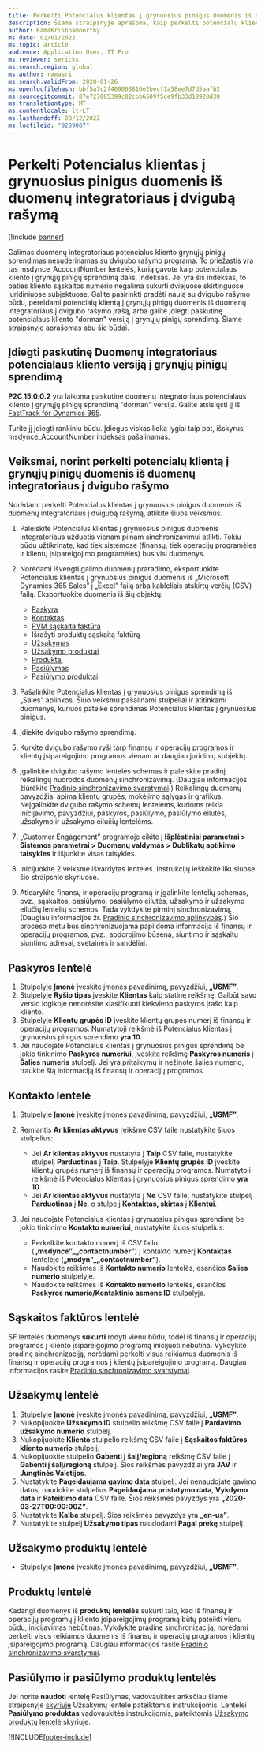 ```yaml
---
title: Perkelti Potencialus klientas į grynuosius pinigus duomenis iš duomenų integratoriaus į dvigubą rašymą
description: Šiame straipsnyje aprašoma, kaip perkelti potencialų klientą į grynųjų pinigų duomenis iš duomenų integratoriaus į dvigubo rašymo.
author: RamaKrishnamoorthy
ms.date: 02/01/2022
ms.topic: article
audience: Application User, IT Pro
ms.reviewer: sericks
ms.search.region: global
ms.author: ramasri
ms.search.validFrom: 2020-01-26
ms.openlocfilehash: bbf5a7c2f409003816e2becf1a58ee7d7d5aafb2
ms.sourcegitcommit: 87e727005399c82cbb6509f5ce9fb33d18928d30
ms.translationtype: MT
ms.contentlocale: lt-LT
ms.lasthandoff: 08/12/2022
ms.locfileid: "9289087"
---
```

# <a name="migrate-prospect-to-cash-data-from-data-integrator-to-dual-write"></a>Perkelti Potencialus klientas į grynuosius pinigus duomenis iš duomenų integratoriaus į dvigubą rašymą

[!include [banner](../../includes/banner.md)]

Galimas duomenų integratoriaus potencialus kliento grynųjų pinigų sprendimas nesuderinamas su dvigubo rašymo programa. To priežastis yra tas msdynce_AccountNumber lentelės, kurią gavote kaip potencialaus kliento į grynųjų pinigų sprendimą dalis, indeksas. Jei yra šis indeksas, to paties kliento sąskaitos numerio negalima sukurti dviejuose skirtinguose juridiniuose subjektuose. Galite pasirinkti pradėti naują su dvigubo rašymo būdu, pereidami potencialų klientą į grynųjų pinigų duomenis iš duomenų integratoriaus į dvigubo rašymo įrašą, arba galite įdiegti paskutinę potencialaus kliento "dorman" versiją į grynųjų pinigų sprendimą. Šiame straipsnyje aprašomas abu šie būdai.

## <a name="install-the-last-dorman-version-of-the-data-integrator-prospect-to-cash-solution"></a>Įdiegti paskutinę Duomenų integratoriaus potencialaus kliento versiją į grynųjų pinigų sprendimą

**P2C 15.0.0.2** yra laikoma paskutine duomenų integratoriaus potencialaus kliento į grynųjų pinigų sprendimą "dorman" versija. Galite atsisiųsti jį iš [FastTrack for Dynamics 365](https://github.com/microsoft/Dynamics-365-FastTrack-Implementation-Assets/tree/master/Dual-write/P2C).

Turite jį įdiegti rankiniu būdu. Įdiegus viskas lieka lygiai taip pat, išskyrus msdynce_AccountNumber indeksas pašalinamas.

## <a name="steps-to-migrate-prospect-to-cash-data-from-data-integrator-to-dual-write"></a>Veiksmai, norint perkelti potencialų klientą į grynųjų pinigų duomenis iš duomenų integratoriaus į dvigubo rašymo

Norėdami perkelti Potencialus klientas į grynuosius pinigus duomenis iš duomenų integratoriaus į dvigubą rašymą, atlikite šiuos veiksmus.

1. Paleiskite Potencialus klientas į grynuosius pinigus duomenis integratoriaus užduotis vienam pilnam sinchronizavimui atlikti. Tokiu būdu užtikrinate, kad tiek sistemose (finansų, tiek operacijų programėles ir klientų įsipareigojimo programėles) bus visi duomenys.
2. Norėdami išvengti galimo duomenų praradimo, eksportuokite Potencialus klientas į grynuosius pinigus duomenis iš „Microsoft Dynamics 365 Sales” į „Excel” failą arba kableliais atskirtų verčių (CSV) failą. Eksportuokite duomenis iš šių objektų:

    - [Paskyra](#account-table)
    - [Kontaktas](#contact-table)
    - [PVM sąskaita faktūra](#invoice-table)
    - Išrašyti produktų sąskaitą faktūrą
    - [Užsakymas](#order-table)
    - [Užsakymo produktai](#order-products-table)
    - [Produktai](#products-table)
    - [Pasiūlymas](#quote-and-quote-product-tables)
    - [Pasiūlymo produktai](#quote-and-quote-product-tables)

3. Pašalinkite Potencialus klientas į grynuosius pinigus sprendimą iš „Sales” aplinkos. Šiuo veiksmu pašalinami stulpeliai ir atitinkami duomenys, kuriuos pateikė sprendimas Potencialus klientas į grynuosius pinigus.
4. Įdiekite dvigubo rašymo sprendimą.
5. Kurkite dvigubo rašymo ryšį tarp finansų ir operacijų programos ir klientų įsipareigojimo programos vienam ar daugiau juridinių subjektų.
6. Įgalinkite dvigubo rašymo lentelės schemas ir paleiskite pradinį reikalingų nuorodos duomenų sinchronizavimą. (Daugiau informacijos žiūrėkite [Pradinio sinchronizavimo svarstymai](initial-sync-guidance.md).) Reikalingų duomenų pavyzdžiai apima klientų grupės, mokėjimo sąlygas ir grafikus. Neįgalinkite dvigubo rašymo schemų lentelėms, kurioms reikia inicijavimo, pavyzdžiui, paskyros, pasiūlymo, pasiūlymo eilutės, užsakymo ir užsakymo eilučių lentelėms.
7. „Customer Engagement” programoje eikite į **Išplėstiniai parametrai \> Sistemos parametrai \> Duomenų valdymas \> Dublikatų aptikimo taisykles** ir išjunkite visas taisykles.
8. Inicijuokite 2 veiksme išvardytas lenteles. Instrukcijų ieškokite likusiuose šio straipsnio skyriuose.
9. Atidarykite finansų ir operacijų programą ir įgalinkite lentelių schemas, pvz., sąskaitos, pasiūlymo, pasiūlymo eilutės, užsakymo ir užsakymo eilučių lentelių schemos. Tada vykdykite pirminį sinchronizavimą. (Daugiau informacijos žr. [Pradinio sinchronizavimo aplinkybės](initial-sync-guidance.md).) Šio proceso metu bus sinchronizuojama papildoma informacija iš finansų ir operacijų programos, pvz., apdorojimo būsena, siuntimo ir sąskaitų siuntimo adresai, svetainės ir sandėliai.

## <a name="account-table"></a>Paskyros lentelė

1. Stulpelyje **Įmonė** įveskite įmonės pavadinimą, pavyzdžiui, **„USMF”**.
2. Stulpelyje **Ryšio tipas** įveskite **Klientas** kaip statinę reikšmę. Galbūt savo verslo logikoje nenorėsite klasifikuoti kiekvieno paskyros įrašo kaip kliento.
3. Stulpelyje **Klientų grupės ID** įveskite klientų grupės numerį iš finansų ir operacijų programos. Numatytoji reikšmė iš Potencialus klientas į grynuosius pinigus sprendimo **yra 10**.
4. Jei naudojate Potencialus klientas į grynuosius pinigus sprendimą be jokio tinkinimo **Paskyros numeriui**, įveskite reikšmę **Paskyros numeris** į **Šalies numeris** stulpelį. Jei yra pritaikymų ir nežinote šalies numerio, traukite šią informaciją iš finansų ir operacijų programos.

## <a name="contact-table"></a>Kontakto lentelė

1. Stulpelyje **Įmonė** įveskite įmonės pavadinimą, pavyzdžiui, **„USMF”**.
2. Remiantis **Ar klientas aktyvus** reikšme CSV faile nustatykite šiuos stulpelius:

    - Jei **Ar klientas aktyvus** nustatyta į **Taip** CSV faile, nustatykite stulpelį **Parduotinas** į **Taip**. Stulpelyje **Klientų grupės ID** įveskite klientų grupės numerį iš finansų ir operacijų programos. Numatytoji reikšmė iš Potencialus klientas į grynuosius pinigus sprendimo **yra 10**.
    - Jei **Ar klientas aktyvus** nustatyta į **Ne** CSV faile, nustatykite stulpelį **Parduotinas** į **Ne**, o stulpelį **Kontaktas, skirtas** į **Klientui**.

3. Jei naudojate Potencialus klientas į grynuosius pinigus sprendimą be jokio tinkinimo **Kontakto numeriui**, nustatykite šiuos stulpelius:

    - Perkelkite kontakto numerį iš CSV failo (**„msdynce”\_„contactnumber”**) į kontakto numerį **Kontaktas** lentelėje (**„msdyn”\_„contactnumber”**).
    - Naudokite reikšmes iš **Kontakto numerio** lentelės, esančios **Šalies numerio** stulpelyje.
    - Naudokite reikšmes iš **Kontakto numerio** lentelės, esančios **Paskyros numerio/Kontaktinio asmens ID** stulpelyje.

## <a name="invoice-table"></a>Sąskaitos faktūros lentelė

SF lentelės duomenys **sukurti** rodyti vienu būdu, todėl iš finansų ir operacijų programos į kliento įsipareigojimo programą inicijuoti nebūtina. Vykdykite pradinę sinchronizaciją, norėdami perkelti visus reikiamus duomenis iš finansų ir operacijų programos į klientų įsipareigojimo programą. Daugiau informacijos rasite [Pradinio sinchronizavimo svarstymai](initial-sync-guidance.md).

## <a name="order-table"></a>Užsakymų lentelė

1. Stulpelyje **Įmonė** įveskite įmonės pavadinimą, pavyzdžiui, **„USMF”**.
2. Nukopijuokite **Užsakymo ID** stulpelio reikšmę CSV faile į **Pardavimo užsakymo numerio** stulpelį.
3. Nukopijuokite **Kliento** stulpelio reikšmę CSV faile į **Sąskaitos faktūros kliento numerio** stulpelį.
4. Nukopijuokite stulpelio **Gabenti į šalį/regioną** reikšmę CSV faile į **Gabenti į šalį/regioną** stulpelį. Šios reikšmės pavyzdžiai yra **JAV** ir **Jungtinės Valstijos**.
5. Nustatykite **Pageidaujama gavimo data** stulpelį. Jei nenaudojate gavimo datos, naudokite stulpelius **Pageidaujama pristatymo data**, **Vykdymo data** ir **Pateikimo data** CSV faile. Šios reikšmės pavyzdys yra **„2020-03-27T00:00:00Z”**.
6. Nustatykite **Kalba** stulpelį. Šios reikšmės pavyzdys yra **„en-us”**.
7. Nustatykite stulpelį **Užsakymo tipas** naudodami **Pagal prekę** stulpelį.

## <a name="order-products-table"></a>Užsakymo produktų lentelė

- Stulpelyje **Įmonė** įveskite įmonės pavadinimą, pavyzdžiui, **„USMF”**.

## <a name="products-table"></a>Produktų lentelė

Kadangi duomenys iš **produktų lentelės** sukurti taip, kad iš finansų ir operacijų programų į kliento įsipareigojimų programą būtų pateikti vienu būdu, inicijavimas nebūtinas. Vykdykite pradinę sinchronizaciją, norėdami perkelti visus reikiamus duomenis iš finansų ir operacijų programos į klientų įsipareigojimo programą. Daugiau informacijos rasite [Pradinio sinchronizavimo svarstymai](initial-sync-guidance.md).

## <a name="quote-and-quote-product-tables"></a>Pasiūlymo ir pasiūlymo produktų lentelės

Jei norite **naudoti** lentelę Pasiūlymas, vadovaukitės anksčiau šiame straipsnyje [skyriuje](#order-table) Užsakymų lentelė pateiktomis instrukcijomis. Lentelei **Pasiūlymo produktas** vadovaukitės instrukcijomis, pateiktomis [Užsakymo produktų lentelė](#order-products-table) skyriuje.


[!INCLUDE[footer-include](../../../../includes/footer-banner.md)]

